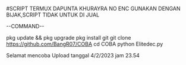 #SCRIPT TERMUX DAPUNTA KHURAYRA NO ENC 
GUNAKAN DENGAN BIJAK,SCRIPT TIDAK UNTUK DI JUAL

--COMMAND--

pkg update && pkg upgrade
pkg install git
git clone https://github.com/BangR07/COBA
cd COBA
python Elitedec.py

Selamat mencoba
Upload tanggal 4/2/2023 jam 23.54
